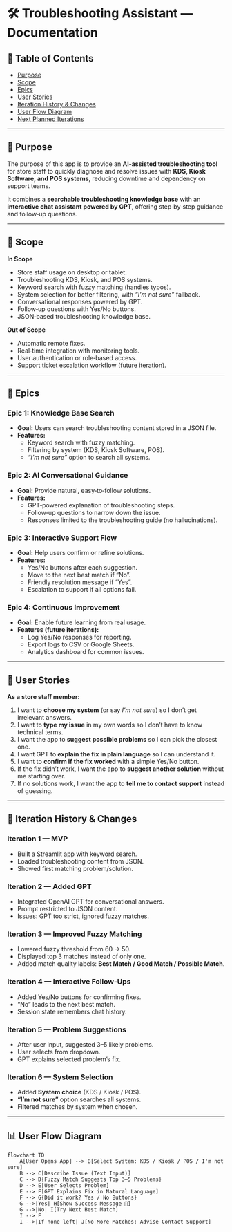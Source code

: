 # 🛠 Troubleshooting Assistant — Documentation  

## 📑 Table of Contents  
- [Purpose](#-purpose)  
- [Scope](#-scope)  
- [Epics](#-epics)  
- [User Stories](#-user-stories)  
- [Iteration History & Changes](#-iteration-history--changes)  
- [User Flow Diagram](#-user-flow-diagram)  
- [Next Planned Iterations](#-next-planned-iterations)  

---

## 📌 Purpose  
The purpose of this app is to provide an **AI‑assisted troubleshooting tool** for store staff to quickly diagnose and resolve issues with **KDS, Kiosk Software, and POS systems**, reducing downtime and dependency on support teams.  

It combines a **searchable troubleshooting knowledge base** with an **interactive chat assistant powered by GPT**, offering step‑by‑step guidance and follow‑up questions.  

---

## 📌 Scope  

**In Scope**  
- Store staff usage on desktop or tablet.  
- Troubleshooting KDS, Kiosk, and POS systems.  
- Keyword search with fuzzy matching (handles typos).  
- System selection for better filtering, with *“I’m not sure”* fallback.  
- Conversational responses powered by GPT.  
- Follow‑up questions with Yes/No buttons.  
- JSON‑based troubleshooting knowledge base.  

**Out of Scope**  
- Automatic remote fixes.  
- Real‑time integration with monitoring tools.  
- User authentication or role‑based access.  
- Support ticket escalation workflow (future iteration).  

---

## 📌 Epics  

### Epic 1: Knowledge Base Search  
- **Goal:** Users can search troubleshooting content stored in a JSON file.  
- **Features:**  
  - Keyword search with fuzzy matching.  
  - Filtering by system (KDS, Kiosk Software, POS).  
  - *“I’m not sure”* option to search all systems.  

### Epic 2: AI Conversational Guidance  
- **Goal:** Provide natural, easy‑to‑follow solutions.  
- **Features:**  
  - GPT‑powered explanation of troubleshooting steps.  
  - Follow‑up questions to narrow down the issue.  
  - Responses limited to the troubleshooting guide (no hallucinations).  

### Epic 3: Interactive Support Flow  
- **Goal:** Help users confirm or refine solutions.  
- **Features:**  
  - Yes/No buttons after each suggestion.  
  - Move to the next best match if “No”.  
  - Friendly resolution message if “Yes”.  
  - Escalation to support if all options fail.  

### Epic 4: Continuous Improvement  
- **Goal:** Enable future learning from real usage.  
- **Features (future iterations):**  
  - Log Yes/No responses for reporting.  
  - Export logs to CSV or Google Sheets.  
  - Analytics dashboard for common issues.  

---

## 📌 User Stories  

**As a store staff member:**  
1. I want to **choose my system** (or say *I’m not sure*) so I don’t get irrelevant answers.  
2. I want to **type my issue** in my own words so I don’t have to know technical terms.  
3. I want the app to **suggest possible problems** so I can pick the closest one.  
4. I want GPT to **explain the fix in plain language** so I can understand it.  
5. I want to **confirm if the fix worked** with a simple Yes/No button.  
6. If the fix didn’t work, I want the app to **suggest another solution** without me starting over.  
7. If no solutions work, I want the app to **tell me to contact support** instead of guessing.  

---

## 📌 Iteration History & Changes  

### Iteration 1 — MVP  
- Built a Streamlit app with keyword search.  
- Loaded troubleshooting content from JSON.  
- Showed first matching problem/solution.  

### Iteration 2 — Added GPT  
- Integrated OpenAI GPT for conversational answers.  
- Prompt restricted to JSON content.  
- Issues: GPT too strict, ignored fuzzy matches.  

### Iteration 3 — Improved Fuzzy Matching  
- Lowered fuzzy threshold from 60 → 50.  
- Displayed top 3 matches instead of only one.  
- Added match quality labels: **Best Match / Good Match / Possible Match**.  

### Iteration 4 — Interactive Follow‑Ups  
- Added Yes/No buttons for confirming fixes.  
- “No” leads to the next best match.  
- Session state remembers chat history.  

### Iteration 5 — Problem Suggestions  
- After user input, suggested 3–5 likely problems.  
- User selects from dropdown.  
- GPT explains selected problem’s fix.  

### Iteration 6 — System Selection  
- Added **System choice** (KDS / Kiosk / POS).  
- **“I’m not sure”** option searches all systems.  
- Filtered matches by system when chosen.  

---

## 📊 User Flow Diagram  

```mermaid
flowchart TD
    A[User Opens App] --> B[Select System: KDS / Kiosk / POS / I'm not sure]
    B --> C[Describe Issue (Text Input)]
    C --> D{Fuzzy Match Suggests Top 3–5 Problems}
    D --> E[User Selects Problem]
    E --> F[GPT Explains Fix in Natural Language]
    F --> G{Did it work? Yes / No Buttons}
    G -->|Yes| H[Show Success Message 🎉]
    G -->|No| I[Try Next Best Match]
    I --> F
    I -->|If none left| J[No More Matches: Advise Contact Support]

